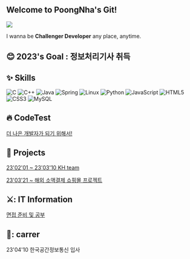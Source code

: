 ## Welcome to PoongNha's Git!
<!-- <a href="www.gmail.com"></a>-->
<img src="https://img.shields.io/badge/anxi4353@gmail.com-8B89CC?style=flat-square&logo=Gmail&logoColor=white"/>


I wanna be **Challenger Developer** any place, anytime.

## 😊 2023's Goal : 정보처리기사 취득


## :sparkles: Skills
![C](https://img.shields.io/badge/C-A8B9CC.svg?&style=for-the-badge&logo=C&logoColor=white)
![C++](https://img.shields.io/badge/C++-00599C.svg?&style=for-the-badge&logo=cplusplus&logoColor=white)
![Java](https://img.shields.io/badge/Java-007396.svg?&style=for-the-badge&logo=Java&logoColor=white)
![Spring](https://img.shields.io/badge/Spring-6DB33F.svg?&style=for-the-badge&logo=Spring&logoColor=white)
![Linux](https://img.shields.io/badge/Linux-FCC624.svg?&style=for-the-badge&logo=Linux&logoColor=white)
![Python](https://img.shields.io/badge/Python-3776AB.svg?&style=for-the-badge&logo=Python&logoColor=white)
![JavaScript](https://img.shields.io/badge/JavaScript-F7DF1E.svg?&style=for-the-badge&logo=JavaScript&logoColor=white)
![HTML5](https://img.shields.io/badge/HTML5-E34F26.svg?&style=for-the-badge&logo=HTML5&logoColor=white)
![CSS3](https://img.shields.io/badge/CSS3-1572B6.svg?&style=for-the-badge&logo=CSS3&logoColor=white)
![MySQL](https://img.shields.io/badge/MySQL-4479A1.svg?&style=for-the-badge&logo=MySQL&logoColor=white)

## :fire: CodeTest
[더 나은 개발자가 되기 위해서! ](https://github.com/POONGNHA/programmers)

## :yellow_heart: Projects
[23'02'01 ~ 23'03'10 KH team](https://github.com/keamy-eun/final_springboots)

[23'03'21 ~ 해외 소액결제 쇼핑몰 프로젝트](https://github.com/POONGNHA/codingtest_springboots)

## ⚔️: IT Information
[면접 준비 및 공부](https://github.com/POONGNHA/Interview_Study)

## 🐶: carrer
23'04'10 한국공간정보통신 입사
